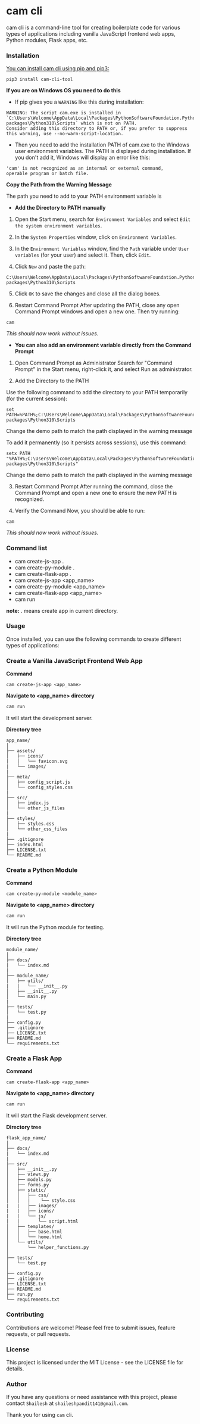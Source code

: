 # cam cli

cam cli is a command-line tool for creating boilerplate code for various types of applications including vanilla JavaScript frontend web apps, Python modules, Flask apps, etc.

### Installation
[You can install cam cli using pip and pip3:](https://pypi.org/project/cam-cli-tool/)

  ```shell
  pip3 install cam-cli-tool
  ```
  **If you are on Windows OS you need to do this**

  - If pip gives you a `WARNING` like this during installation:
  ```shell
  WARNING: The script cam.exe is installed in `C:\Users\Welcome\AppData\Local\Packages\PythonSoftwareFoundation.Python.3.10_qbz0n4kfra0p8\LocalCache\local-packages\Python310\Scripts` which is not on PATH.
  Consider adding this directory to PATH or, if you prefer to suppress this warning, use --no-warn-script-location.
  ```

  - Then you need to add the installation PATH of cam.exe to the Windows user environment variables. The PATH is displayed during installation. If you don't add it, Windows will display an error like this:
  ```text
  'cam' is not recognized as an internal or external command,
  operable program or batch file.
  ```

  **Copy the Path from the Warning Message**

  The path you need to add to your PATH environment variable is

  - **Add the Directory to PATH manually**
  1. Open the Start menu, search for `Environment Variables` and select `Edit the system environment variables`.

  2. In the `System Properties` window, click on `Environment Variables`.

  3. In the `Environment Variables` window, find the `Path` variable under `User variables` (for your user) and select it. Then, click `Edit`.

  4. Click `New` and paste the path:
  ```shell
  C:\Users\Welcome\AppData\Local\Packages\PythonSoftwareFoundation.Python.3.10_qbz0n4kfra0p8\LocalCache\local-packages\Python310\Scripts
  ```
  5. Click `OK` to save the changes and close all the dialog boxes.

  6. Restart Command Prompt
  After updating the PATH, close any open Command Prompt windows and open a new one. Then try running:
  ```shell
  cam
  ```

  *This should now work without issues.*

  - **You can also add an environment variable directly from the Command Prompt**

  1. Open Command Prompt as Administrator
  Search for "Command Prompt" in the Start menu, right-click it, and select Run as administrator.

  2. Add the Directory to the PATH

  Use the following command to add the directory to your PATH temporarily (for the current session):
  ```shell
  set PATH=%PATH%;C:\Users\Welcome\AppData\Local\Packages\PythonSoftwareFoundation.Python.3.10_qbz0n4kfra0p8\LocalCache\local-packages\Python310\Scripts
  ```
  Change the demo path to match the path displayed in the warning message

  To add it permanently (so it persists across sessions), use this command:
  ```shell
  setx PATH "%PATH%;C:\Users\Welcome\AppData\Local\Packages\PythonSoftwareFoundation.Python.3.10_qbz0n4kfra0p8\LocalCache\local-packages\Python310\Scripts"
  ```
  Change the demo path to match the path displayed in the warning message

  3. Restart Command Prompt
  After running the command, close the Command Prompt and open a new one to ensure the new PATH is recognized.

  4. Verify the Command
  Now, you should be able to run:
  ```shell
  cam
  ```

  *This should now work without issues.*

### Command list
  - cam create-js-app .
  - cam create-py-module .
  - cam create-flask-app .
  - cam create-js-app <app_name>
  - cam create-py-module <app_name>
  - cam create-flask-app <app_name>
  - cam run

  **note:** . means create app in current directory.

### Usage

Once installed, you can use the following commands to create different types of applications:

### Create a Vanilla JavaScript Frontend Web App
**Command**
```shell
cam create-js-app <app_name>
```
**Navigate to <app_name> directory**
```bash
cam run
```
It will start the development server.

**Directory tree**
```
app_name/
│
├── assets/
│   ├── icons/
|   |   └── favicon.svg
|   └── images/
|
├── meta/
│   ├── config_script.js
│   └── config_styles.css
|
├── src/
│   ├── index.js
│   └── other_js_files
|
├── styles/
│   ├── styles.css
│   └── other_css_files
|
├── .gitignore
├── index.html
├── LICENSE.txt
└── README.md
```

### Create a Python Module
**Command**
```shell
cam create-py-module <module_name>
```
**Navigate to <app_name> directory**
```bash
cam run
```
It will run the Python module for testing.

**Directory tree**
```
module_name/
│
├── docs/
|   └── index.md
|
├── module_name/
│   ├── utils/
|   |   └── __init__.py
│   ├── __init__.py
│   └── main.py
|
├── tests/
│   └── test.py
|
├── config.py
├── .gitignore
├── LICENSE.txt
├── README.md
└── requirements.txt
```

### Create a Flask App
**Command**
```shell
cam create-flask-app <app_name>
```
**Navigate to <app_name> directory**
```bash
cam run
```
It will start the Flask development server.

**Directory tree**
```
flask_app_name/
│
├── docs/
|   └── index.md
|
├── src/
│   ├── __init__.py
│   ├── views.py
│   ├── models.py
│   ├── forms.py
│   ├── static/
│   │   ├── css/
│   │   |    └── style.css
|   |   ├── images/
|   |   ├── icons/
|   |   └── js/
|   |       └── script.html
│   ├── templates/
│   │   ├── base.html
│   │   └── home.html
│   └── utils/
│       └── helper_functions.py
│
├── tests/
│   └── test.py
│
├── config.py
├── .gitignore
├── LICENSE.txt
├── README.md
├── run.py
└── requirements.txt
```

### Contributing
Contributions are welcome! Please feel free to submit issues, feature requests, or pull requests.

### License
This project is licensed under the MIT License - see the LICENSE file for details.

### Author
If you have any questions or need assistance with this project, please contact `Shailesh` at `shaileshpandit141@gmail.com`.

Thank you for using `cam` cli.

